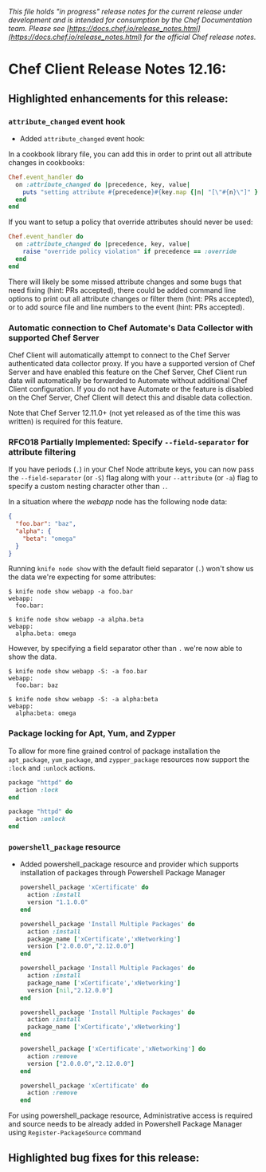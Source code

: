 *This file holds "in progress" release notes for the current release under development and is intended for consumption by the Chef Documentation team.
Please see [https://docs.chef.io/release_notes.html](https://docs.chef.io/release_notes.html) for the official Chef release notes.*

# Chef Client Release Notes 12.16:

## Highlighted enhancements for this release:

### `attribute_changed` event hook

* Added `attribute_changed` event hook:

In a cookbook library file, you can add this in order to print out all attribute changes in cookbooks:

```ruby
Chef.event_handler do
  on :attribute_changed do |precedence, key, value|
    puts "setting attribute #{precedence}#{key.map {|n| "[\"#{n}\"]" }.join} = #{value}"
  end
end
```

If you want to setup a policy that override attributes should never be used:

```ruby
Chef.event_handler do
  on :attribute_changed do |precedence, key, value|
    raise "override policy violation" if precedence == :override
  end
end
```

There will likely be some missed attribute changes and some bugs that need fixing (hint: PRs accepted), there could be
added command line options to print out all attribute changes or filter them (hint: PRs accepted), or to add source
file and line numbers to the event (hint: PRs accepted).

### Automatic connection to Chef Automate's Data Collector with supported Chef Server

Chef Client will automatically attempt to connect to the Chef Server
authenticated data collector proxy. If you have a supported version of
Chef Server and have enabled this feature on the Chef Server, Chef
Client run data will automatically be forwarded to Automate without
additional Chef Client configuration. If you do not have Automate or the
feature is disabled on the Chef Server, Chef Client will detect this and
disable data collection.

Note that Chef Server 12.11.0+ (not yet released as of the time this was
written) is required for this feature.

### RFC018 Partially Implemented: Specify `--field-separator` for attribute filtering

If you have periods (`.`) in your Chef Node attribute keys, you can now pass
the `--field-separator` (or `-S`) flag along with your `--attribute` (or `-a`)
flag to specify a custom nesting character other than `.`.

In a situation where the *webapp* node has the following node data:
```json
{
  "foo.bar": "baz",
  "alpha": {
    "beta": "omega"
  }
}
```

Running `knife node show` with the default field separator (`.`) won't show
us the data we're expecting for some attributes:

```shell
$ knife node show webapp -a foo.bar
webapp:
  foo.bar:

$ knife node show webapp -a alpha.beta
webapp:
  alpha.beta: omega
```

However, by specifying a field separator other than `.` we're now able to show
the data.

```shell
$ knife node show webapp -S: -a foo.bar
webapp:
  foo.bar: baz

$ knife node show webapp -S: -a alpha:beta
webapp:
  alpha:beta: omega
```

### Package locking for Apt, Yum, and Zypper

To allow for more fine grained control of package installation the `apt_package`,
`yum_package`, and `zypper_package` resources now support the `:lock` and `:unlock` actions.

```ruby
package "httpd" do
  action :lock
end

package "httpd" do
  action :unlock
end
```

### `powershell_package` resource

* Added powershell_package resource and provider which supports installation of packages through Powershell Package Manager

  ```ruby
  powershell_package 'xCertificate' do
    action :install
    version "1.1.0.0"
  end

  powershell_package 'Install Multiple Packages' do
    action :install
    package_name ['xCertificate','xNetworking']
    version ["2.0.0.0","2.12.0.0"]
  end

  powershell_package 'Install Multiple Packages' do
    action :install
    package_name ['xCertificate','xNetworking']
    version [nil,"2.12.0.0"]
  end

  powershell_package 'Install Multiple Packages' do
    action :install
    package_name ['xCertificate','xNetworking']
  end

  powershell_package ['xCertificate','xNetworking'] do
    action :remove
    version ["2.0.0.0","2.12.0.0"]
  end

  powershell_package 'xCertificate' do
    action :remove
  end
  ```

For using powershell_package resource, Administrative access is required and source needs to be already added in Powershell Package Manager using `Register-PackageSource` command

## Highlighted bug fixes for this release:
